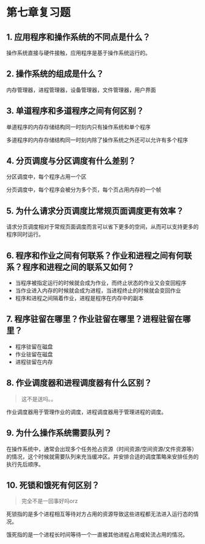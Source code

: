 # 第七章复习题

## 1. 应用程序和操作系统的不同点是什么？

操作系统直接与硬件接触，应用程序是基于操作系统运行的。

## 2. 操作系统的组成是什么？

内存管理器，进程管理器，设备管理器，文件管理器，用户界面

## 3. 单道程序和多道程序之间有何区别？

单道程序的内存存储结构同一时刻内只有操作系统和单个程序

多道程序的内存存储结构同一时刻内除了操作系统之外还可以允许有多个程序

## 4. 分页调度与分区调度有什么差别？

分区调度中，每个程序占用一个区

分页调度中，每个程序会被分为多个页，每个页占用内存的一个帧

## 5. 为什么请求分页调度比常规页面调度更有效率？

请求分页调度相对于常规页面调度而言可以省下更多的空间，从而可以支持更多的程序同时运行。

## 6. 程序和作业之间有何联系？作业和进程之间有何联系？程序和进程之间的联系又如何？

* 当程序被指定运行的时候就会成为作业，而终止状态的作业又会变回程序
* 当作业进入内存的时候就会成为进程，当进程终止的时候就会变回作业
* 程序和进程之间隔着作业，进程是程序在内存中的副本

## 7. 程序驻留在哪里？作业驻留在哪里？进程驻留在哪里？

* 程序驻留在磁盘
* 作业驻留在磁盘
* 进程驻留在内存

## 8. 作业调度器和进程调度器有什么区别？

> 这不是送吗。。

作业调度器用于管理作业的调度，进程调度器用于管理进程的调度。

## 9. 为什么操作系统需要队列？

在操作系统中，通常会出现多个任务抢占资源（时间资源/空间资源/文件资源等）的情况，这个时候就需要队列来充当缓冲区。并安排合适的调度策略来安排任务的执行先后顺序。

## 10. 死锁和饿死有何区别？

> 完全不是一回事好吗orz

死锁指的是多个进程相互等待对方占用的资源导致这些进程都无法进入运行态的情况。

饿死指的是一个进程长时间等待一个一直被其他进程占用或轮流占用的情况。

